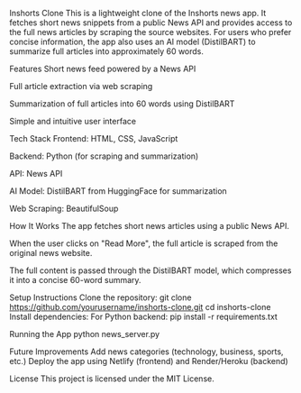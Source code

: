 Inshorts Clone
This is a lightweight clone of the Inshorts news app. It fetches short news snippets from a public News API and provides access to the full news articles by scraping the source websites. For users who prefer concise information, the app also uses an AI model (DistilBART) to summarize full articles into approximately 60 words.

Features
Short news feed powered by a News API

Full article extraction via web scraping

Summarization of full articles into 60 words using DistilBART

Simple and intuitive user interface

Tech Stack
Frontend: HTML, CSS, JavaScript

Backend: Python (for scraping and summarization)

API: News API

AI Model: DistilBART from HuggingFace for summarization

Web Scraping: BeautifulSoup

How It Works
The app fetches short news articles using a public News API.

When the user clicks on "Read More", the full article is scraped from the original news website.

The full content is passed through the DistilBART model, which compresses it into a concise 60-word summary.

Setup Instructions
Clone the repository:
  git clone https://github.com/yourusername/inshorts-clone.git
  cd inshorts-clone
Install dependencies:
  For Python backend:
    pip install -r requirements.txt

Running the App
python news_server.py

Future Improvements
Add news categories (technology, business, sports, etc.)
Deploy the app using Netlify (frontend) and Render/Heroku (backend)

License
This project is licensed under the MIT License.
